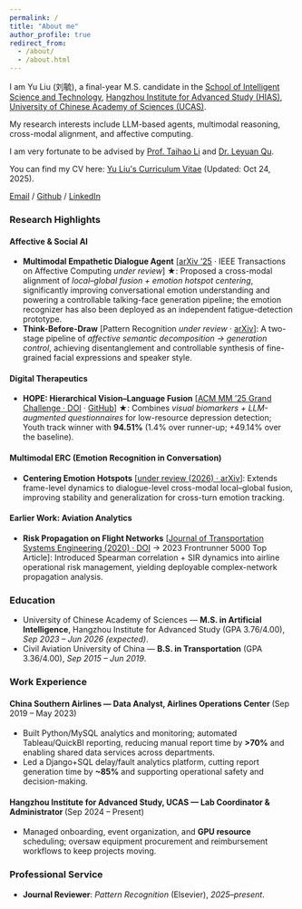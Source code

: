 ```yaml
---
permalink: /
title: "About me"
author_profile: true
redirect_from: 
  - /about/
  - /about.html
---
```

I am Yu Liu (刘毓), a final-year M.S. candidate in the [School of Intelligent Science and Technology](http://hias.ucas.ac.cn/znkxyjs/index.htm), [Hangzhou Institute for Advanced Study (HIAS)](http://hias.ucas.ac.cn/), [University of Chinese Academy of Sciences (UCAS)](https://www.ucas.edu.cn/).

My research interests include LLM-based agents, multimodal reasoning, cross-modal alignment, and affective computing.

I am very fortunate to be advised by [Prof. Taihao Li](https://people.ucas.ac.cn/~0070909) and [Dr. Leyuan Qu](https://people.ucas.edu.cn/~leyuanqu).

You can find my CV here: [Yu Liu's Curriculum Vitae](../assets/Yu_Liu_CV.pdf) (Updated: Oct 24, 2025).

[Email](mailto:liuyu233@mails.ucas.ac.cn) / [Github](https://github.com/YultheConkor) / [LinkedIn](https://www.linkedin.com/in/yu-liu-1b8004238/)

<section id="research-highlights">
  <h3>Research Highlights</h3>

  <h4>Affective &amp; Social AI</h4>
  <ul>
    <li>
      <strong>Multimodal Empathetic Dialogue Agent</strong>
      [<a href="https://arxiv.org/abs/2507.11892" target="_blank" rel="noopener">arXiv ’25</a> · IEEE Transactions on Affective Computing <em>under review</em>] ★:
      Proposed a cross-modal alignment of <em>local–global fusion + emotion hotspot centering</em>, significantly improving conversational emotion understanding and powering a controllable talking-face generation pipeline; the emotion recognizer has also been deployed as an independent fatigue-detection prototype.
    </li>
    <li>
      <strong>Think-Before-Draw</strong>
      [Pattern Recognition <em>under review</em> · <a href="https://arxiv.org/abs/2507.12761" target="_blank" rel="noopener">arXiv</a>]:
      A two-stage pipeline of <em>affective semantic decomposition → generation control</em>, achieving disentanglement and controllable synthesis of fine-grained facial expressions and speaker style.
    </li>
  </ul>

  <h4>Digital Therapeutics</h4>
  <ul>
    <li>
      <strong>HOPE: Hierarchical Vision–Language Fusion</strong>
      [<a href="https://doi.org/10.1145/3746027.3762063" target="_blank" rel="noopener">ACM MM ’25 Grand Challenge · DOI</a> ·
       <a href="https://github.com/YultheConkor/HOPE" target="_blank" rel="noopener">GitHub</a>] ★:
      Combines <em>visual biomarkers + LLM-augmented questionnaires</em> for low-resource depression detection; Youth track winner with <strong>94.51%</strong> (1.4% over runner-up; +49.14% over the baseline).
    </li>
  </ul>

  <h4>Multimodal ERC (Emotion Recognition in Conversation)</h4>
  <ul>
    <li>
      <strong>Centering Emotion Hotspots</strong>
      [<a href="https://arxiv.org/abs/2510.08606" target="_blank" rel="noopener">under review (2026) · arXiv</a>]:
      Extends frame-level dynamics to dialogue-level cross-modal local–global fusion, improving stability and generalization for cross-turn emotion tracking.
    </li>
  </ul>

  <h4>Earlier Work: Aviation Analytics</h4>
  <ul>
    <li>
      <strong>Risk Propagation on Flight Networks</strong>
      [<a href="https://doi.org/10.16097/j.cnki.1009-6744.2020.01.001" target="_blank" rel="noopener">Journal of Transportation Systems Engineering (2020) · DOI</a> → 2023 Frontrunner 5000 Top Article]:
      Introduced Spearman correlation + SIR dynamics into airline operational risk management, yielding deployable complex-network propagation analysis.
    </li>
  </ul>
</section>

<section id="education">
  <h3>Education</h3>
  <ul>
    <li>
      University of Chinese Academy of Sciences — <strong>M.S. in Artificial Intelligence</strong>, Hangzhou Institute for Advanced Study (GPA 3.76/4.00),
      <em>Sep 2023 – Jun 2026 (expected)</em>.
    </li>
    <li>
      Civil Aviation University of China — <strong>B.S. in Transportation</strong> (GPA 3.36/4.00),
      <em>Sep 2015 – Jun 2019</em>.
    </li>
  </ul>
</section>

<section id="work-experience">
  <h3>Work Experience</h3>

  <h4>China Southern Airlines — Data Analyst, Airlines Operations Center <span style="font-weight:normal;">(Sep 2019 – May 2023)</span></h4>
  <ul>
    <li>
      Built Python/MySQL analytics and monitoring; automated Tableau/QuickBI reporting, reducing manual report time by <strong>&gt;70%</strong> and enabling shared data services across departments.
    </li>
    <li>
      Led a Django+SQL delay/fault analytics platform, cutting report generation time by <strong>~85%</strong> and supporting operational safety and decision-making.
    </li>
  </ul>

  <h4>Hangzhou Institute for Advanced Study, UCAS — Lab Coordinator &amp; Administrator <span style="font-weight:normal;">(Sep 2024 – Present)</span></h4>
  <ul>
    <li>
      Managed onboarding, event organization, and <strong>GPU resource</strong> scheduling; oversaw equipment procurement and reimbursement workflows to keep projects moving.
    </li>
  </ul>
</section>

<section id="professional-service">
  <h3>Professional Service</h3>
  <ul>
    <li><strong>Journal Reviewer</strong>: <em>Pattern Recognition</em> (Elsevier), <em>2025–present</em>.</li>
  </ul>
</section>